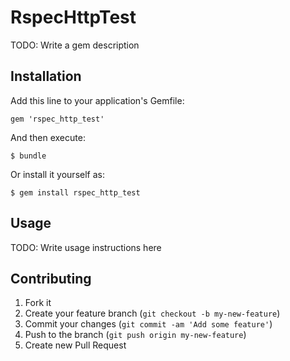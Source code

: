 # RspecHttpTest

TODO: Write a gem description

## Installation

Add this line to your application's Gemfile:

    gem 'rspec_http_test'

And then execute:

    $ bundle

Or install it yourself as:

    $ gem install rspec_http_test

## Usage

TODO: Write usage instructions here

## Contributing

1. Fork it
2. Create your feature branch (`git checkout -b my-new-feature`)
3. Commit your changes (`git commit -am 'Add some feature'`)
4. Push to the branch (`git push origin my-new-feature`)
5. Create new Pull Request
